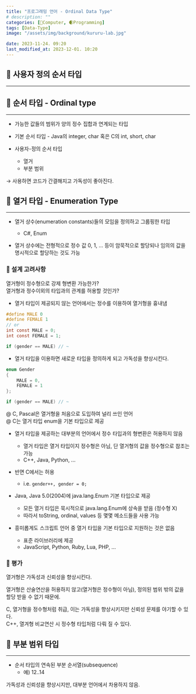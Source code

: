 ```yaml
---
title: "프로그래밍 언어 - Ordinal Data Type"
# description: ""
categories: [💫Computer, 🌒Programming]
tags: [Data-Type]
image: "/assets/img/background/kururu-lab.jpg"

date: 2023-11-24. 09:20
last_modified_at: 2023-12-01. 10:20
---
```


## 💫 사용자 정의 순서 타입

---

## 💫 순서 타입 - Ordinal type

---

- 가능한 값들의 범위가 양의 정수 집합과 연계되는 타입
- 기본 순서 타입 - Java의 integer, char 혹은 C의 int, short, char

- 사용자-정의 순서 타입
  - 열거
  - 부분 범위

→ 사용하면 코드가 간결해지고 가독성이 좋아진다.  

## 💫 열거 타입 - Enumeration Type

---

- 열거 상수(enumeration constants)들의 모임을 정의하고 그룹핑한 타입
  - C#, Enum

- 열거 상수에는 전형적으로 정수 값 0, 1, … 등이 암묵적으로 할당되나 임의의 값을 명시적으로 할당하는 것도 가능

### 🫧 설계 고려사항

열거형이 정수형으로 강제 형변환 가능한가?  
열거형과 정수이외의 타입과의 관계를 허용할 것인가?  

- 열거 타입이 제공되지 않는 언어에서는 정수를 이용하여 열거형을 흉내냄

```c
#define MALE 0
#define FEMALE 1
// or
int const MALE = 0;
int const FEMALE = 1;

if (gender == MALE) // ~
```

- 열거 타입을 이용하면 새로운 타입을 정의하게 되고 가독성을 향상시킨다.

```c
enum Gender
{
    MALE = 0,
    FEMALE = 1
};

if (gender == MALE) // ~
```

@ C, Pascal은 열거형을 처음으로 도입하여 널리 쓰인 언어  
@ C는 열거 타입 enum을 기본 타입으로 제공  

- 열거 타입을 제공하는 대부분의 언어에서 정수 타입과의 형변환은 허용하지 않음
  - 열거 타입은 열거 타입이지 정수형은 아님, 단 열거형의 값을 정수형으로 참조는 가능
  - C++, Java, Python, ...
- 반면 C에서는 허용
  - i.e. `gender++, gender = 0;`

- Java, Java 5.0(2004)에 java.lang.Enum 기본 타입으로 제공
  - 모든 열거 타입은 묵시적으로 java.lang.Enum에 상속을 받음 (정수형 X)
  - 따라서 toString, ordinal, values 등 몇몇 메소드들을 사용 가능

- 흥미롭게도 스크립트 언어 중 열거 타입을 기본 타입으로 지원하는 것은 없음
  - 표준 라이브러리에 제공
  - JavaScript, Python, Ruby, Lua, PHP, ...

### 🫧 평가

열거형은 가독성과 신뢰성을 향상시킨다.  

열거형은 산술연산을 허용하지 않고(열거형은 정수형이 아님), 정의된 범위 밖의 값을 할당 받을 수 없기 때문에.  

C, 열거형을 정수형처럼 취급, 이는 가독성을 향상시키지만 신뢰성 문제를 야기할 수 있다.  
C++, 열겨형 비교연산 시 정수형 타입처럼 다뤄 질 수 있다.  

## 💫 부분 범위 타입

---

- 순서 타입의 연속된 부분 순서열(subsequence)
  - 예) 12..14

가독성과 신뢰성을 향상시지만, 대부분 언어에서 차용하지 않음.  
